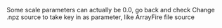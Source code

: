 Some scale parameters can actually be 0.0, go back and check
Change .npz source to take key in as parameter, like ArrayFire file source
